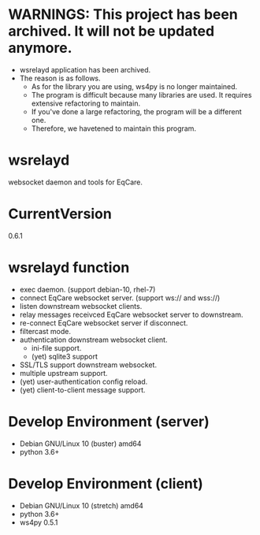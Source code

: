 # WARNINGS: This project has been archived. It will not be updated anymore.

- wsrelayd application has been archived.
- The reason is as follows.
    - As for the library you are using, ws4py is no longer maintained.
    - The program is difficult because many libraries are used. It requires extensive refactoring to maintain.
    - If you've done a large refactoring, the program will be a different one.
    - Therefore, we havetened to maintain this program.

# wsrelayd
websocket daemon and tools for EqCare.

# CurrentVersion
0.6.1

# wsrelayd function
- exec daemon. (support debian-10, rhel-7)
- connect EqCare websocket server. (support ws:// and wss://)
- listen downstream websocket clients.
- relay messages receivced EqCare websocket server to downstream.
- re-connect EqCare websocket server if disconnect.
- filtercast mode.
- authentication downstream websocket client.
  - ini-file support.
  - (yet) sqlite3 support
- SSL/TLS support downstream websocket.
- multiple upstream support.
- (yet) user-authentication config reload.
- (yet) client-to-client message support.

# Develop Environment (server)
- Debian GNU/Linux 10 (buster) amd64
- python 3.6+

# Develop Environment (client)
- Debian GNU/Linux 10 (stretch) amd64
- python 3.6+
- ws4py 0.5.1
